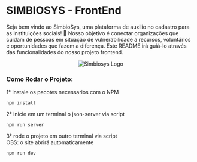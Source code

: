 # SIMBIOSYS - FrontEnd

Seja bem vindo ao SimbioSys, uma plataforma de auxilio no cadastro para as instituições sociais! 💙 Nosso objetivo é conectar organizações que cuidam de pessoas em situação de vulnerabilidade a recursos, voluntários e oportunidades que fazem a diferença. Este README irá guiá-lo através das funcionalidades do nosso projeto frontend.

<p align="center">
  <img src="assets/simbiosys.png" alt="Simbiosys Logo">
</p>

### Como Rodar o Projeto:
1° instale os pacotes necessarios com o NPM
```
npm install
```

2° inicie em um terminal o json-server via script
```
npm run server
```

3° rode o projeto em outro terminal via script<br>
OBS: o site abrirá automaticamente
```
npm run dev
```
